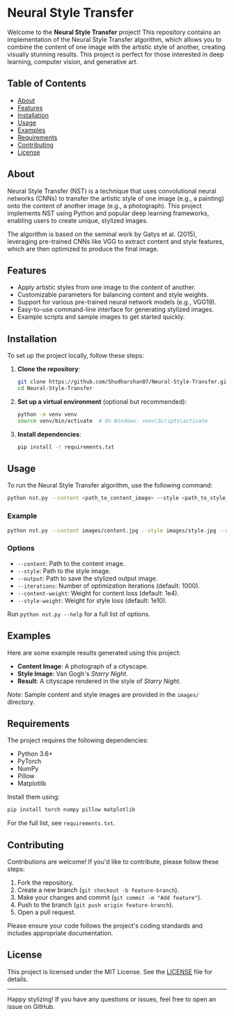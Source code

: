 # Neural Style Transfer

Welcome to the **Neural Style Transfer** project! This repository contains an implementation of the Neural Style Transfer algorithm, which allows you to combine the content of one image with the artistic style of another, creating visually stunning results. This project is perfect for those interested in deep learning, computer vision, and generative art.

## Table of Contents
- [About](#about)
- [Features](#features)
- [Installation](#installation)
- [Usage](#usage)
- [Examples](#examples)
- [Requirements](#requirements)
- [Contributing](#contributing)
- [License](#license)

## About
Neural Style Transfer (NST) is a technique that uses convolutional neural networks (CNNs) to transfer the artistic style of one image (e.g., a painting) onto the content of another image (e.g., a photograph). This project implements NST using Python and popular deep learning frameworks, enabling users to create unique, stylized images.

The algorithm is based on the seminal work by Gatys et al. (2015), leveraging pre-trained CNNs like VGG to extract content and style features, which are then optimized to produce the final image.

## Features
- Apply artistic styles from one image to the content of another.
- Customizable parameters for balancing content and style weights.
- Support for various pre-trained neural network models (e.g., VGG19).
- Easy-to-use command-line interface for generating stylized images.
- Example scripts and sample images to get started quickly.

## Installation
To set up the project locally, follow these steps:

1. **Clone the repository**:
   ```bash
   git clone https://github.com/Shudharshan07/Neural-Style-Transfer.git
   cd Neural-Style-Transfer
   ```

2. **Set up a virtual environment** (optional but recommended):
   ```bash
   python -m venv venv
   source venv/bin/activate  # On Windows: venv\Scripts\activate
   ```

3. **Install dependencies**:
   ```bash
   pip install -r requirements.txt
   ```

## Usage
To run the Neural Style Transfer algorithm, use the following command:

```bash
python nst.py --content <path_to_content_image> --style <path_to_style_image> --output <output_image_name>
```

### Example
```bash
python nst.py --content images/content.jpg --style images/style.jpg --output output/stylized_image.jpg
```

### Options
- `--content`: Path to the content image.
- `--style`: Path to the style image.
- `--output`: Path to save the stylized output image.
- `--iterations`: Number of optimization iterations (default: 1000).
- `--content-weight`: Weight for content loss (default: 1e4).
- `--style-weight`: Weight for style loss (default: 1e10).

Run `python nst.py --help` for a full list of options.

## Examples
Here are some example results generated using this project:

- **Content Image**: A photograph of a cityscape.
- **Style Image**: Van Gogh's *Starry Night*.
- **Result**: A cityscape rendered in the style of *Starry Night*.

*Note*: Sample content and style images are provided in the `images/` directory.

## Requirements
The project requires the following dependencies:
- Python 3.6+
- PyTorch
- NumPy
- Pillow
- Matplotlib

Install them using:
```bash
pip install torch numpy pillow matplotlib
```

For the full list, see `requirements.txt`.

## Contributing
Contributions are welcome! If you'd like to contribute, please follow these steps:
1. Fork the repository.
2. Create a new branch (`git checkout -b feature-branch`).
3. Make your changes and commit (`git commit -m "Add feature"`).
4. Push to the branch (`git push origin feature-branch`).
5. Open a pull request.

Please ensure your code follows the project's coding standards and includes appropriate documentation.

## License
This project is licensed under the MIT License. See the [LICENSE](LICENSE) file for details.

---

Happy stylizing! If you have any questions or issues, feel free to open an issue on GitHub.

